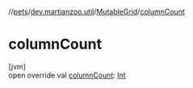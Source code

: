 //[pets](../../../index.md)/[dev.martianzoo.util](../index.md)/[MutableGrid](index.md)/[columnCount](column-count.md)

# columnCount

[jvm]\
open override val [columnCount](column-count.md): [Int](https://kotlinlang.org/api/latest/jvm/stdlib/kotlin/-int/index.html)
